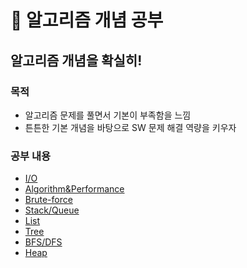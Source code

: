 # :book: 알고리즘 개념 공부

## 알고리즘 개념을 확실히!

### 목적
- 알고리즘 문제를 풀면서 기본이 부족함을 느낌
- 튼튼한 기본 개념을 바탕으로 SW 문제 해결 역량을 키우자

### 공부 내용
- [I/O](IO.md) 
- [Algorithm&Performance](Algorithm&Performance.md)
- [Brute-force](BruteForce.md)
- [Stack/Queue](StackQueue.md)
- [List](List.md)
- [Tree](Tree.md)
- [BFS/DFS](BFS&DFS.md)
- [Heap](Heap.md)